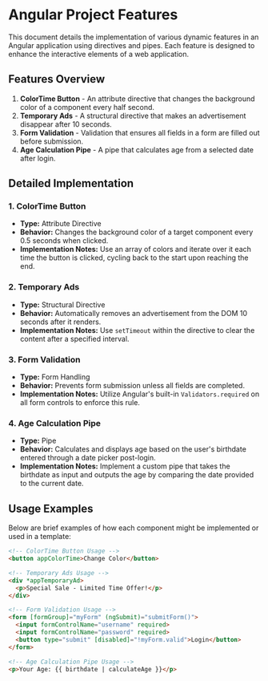 # Angular Project Features

This document details the implementation of various dynamic features in an Angular application using directives and pipes. Each feature is designed to enhance the interactive elements of a web application.

## Features Overview

1. **ColorTime Button** - An attribute directive that changes the background color of a component every half second.
2. **Temporary Ads** - A structural directive that makes an advertisement disappear after 10 seconds.
3. **Form Validation** - Validation that ensures all fields in a form are filled out before submission.
4. **Age Calculation Pipe** - A pipe that calculates age from a selected date after login.

## Detailed Implementation

### 1. ColorTime Button

- **Type:** Attribute Directive
- **Behavior:** Changes the background color of a target component every 0.5 seconds when clicked.
- **Implementation Notes:** Use an array of colors and iterate over it each time the button is clicked, cycling back to the start upon reaching the end.

### 2. Temporary Ads

- **Type:** Structural Directive
- **Behavior:** Automatically removes an advertisement from the DOM 10 seconds after it renders.
- **Implementation Notes:** Use `setTimeout` within the directive to clear the content after a specified interval.

### 3. Form Validation

- **Type:** Form Handling
- **Behavior:** Prevents form submission unless all fields are completed.
- **Implementation Notes:** Utilize Angular's built-in `Validators.required` on all form controls to enforce this rule.

### 4. Age Calculation Pipe

- **Type:** Pipe
- **Behavior:** Calculates and displays age based on the user's birthdate entered through a date picker post-login.
- **Implementation Notes:** Implement a custom pipe that takes the birthdate as input and outputs the age by comparing the date provided to the current date.

## Usage Examples

Below are brief examples of how each component might be implemented or used in a template:

```html
<!-- ColorTime Button Usage -->
<button appColorTime>Change Color</button>

<!-- Temporary Ads Usage -->
<div *appTemporaryAd>
  <p>Special Sale - Limited Time Offer!</p>
</div>

<!-- Form Validation Usage -->
<form [formGroup]="myForm" (ngSubmit)="submitForm()">
  <input formControlName="username" required>
  <input formControlName="password" required>
  <button type="submit" [disabled]="!myForm.valid">Login</button>
</form>

<!-- Age Calculation Pipe Usage -->
<p>Your Age: {{ birthdate | calculateAge }}</p>
